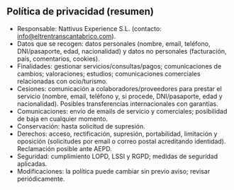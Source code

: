 ## Política de privacidad (resumen)
- Responsable: Nattivus Experience S.L. (contacto: info@eltrentranscantabrico.com).
- Datos que se recogen: datos personales (nombre, email, teléfono, DNI/pasaporte, edad, nacionalidad) y datos no personales (facturación, país, comentarios, cookies).
- Finalidades: gestionar servicios/consultas/pagos; comunicaciones de cambios; valoraciones; estudios; comunicaciones comerciales relacionadas con ocio/turismo.
- Cesiones: comunicación a colaboradores/proveedores para prestar el servicio (nombre, email, teléfono y, si procede, DNI/pasaporte, edad y nacionalidad). Posibles transferencias internacionales con garantías.
- Comunicaciones: envío de emails de servicio y comerciales; posibilidad de baja en cualquier momento.
- Conservación: hasta solicitud de supresión.
- Derechos: acceso, rectificación, supresión, portabilidad, limitación y oposición (solicitudes por email o correo postal acreditando identidad). Reclamación posible ante AEPD.
- Seguridad: cumplimiento LOPD, LSSI y RGPD; medidas de seguridad aplicadas.
- Modificaciones: la política puede cambiar sin previo aviso; revisar periódicamente.
